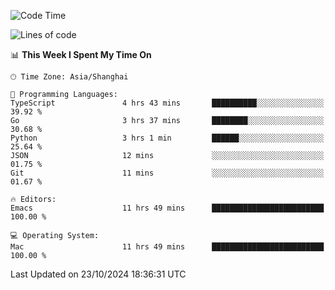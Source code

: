 <!--START_SECTION:waka-->
![Code Time](http://img.shields.io/badge/Code%20Time-2%2C250%20hrs%205%20mins-blue)

![Lines of code](https://img.shields.io/badge/From%20Hello%20World%20I%27ve%20Written-308.1%20thousand%20lines%20of%20code-blue)

📊 **This Week I Spent My Time On** 

```text
🕑︎ Time Zone: Asia/Shanghai

💬 Programming Languages: 
TypeScript               4 hrs 43 mins       ██████████░░░░░░░░░░░░░░░   39.92 % 
Go                       3 hrs 37 mins       ████████░░░░░░░░░░░░░░░░░   30.68 % 
Python                   3 hrs 1 min         ██████░░░░░░░░░░░░░░░░░░░   25.64 % 
JSON                     12 mins             ░░░░░░░░░░░░░░░░░░░░░░░░░   01.75 % 
Git                      11 mins             ░░░░░░░░░░░░░░░░░░░░░░░░░   01.67 % 

🔥 Editors: 
Emacs                    11 hrs 49 mins      █████████████████████████   100.00 % 

💻 Operating System: 
Mac                      11 hrs 49 mins      █████████████████████████   100.00 % 
```


 Last Updated on 23/10/2024 18:36:31 UTC
<!--END_SECTION:waka-->
